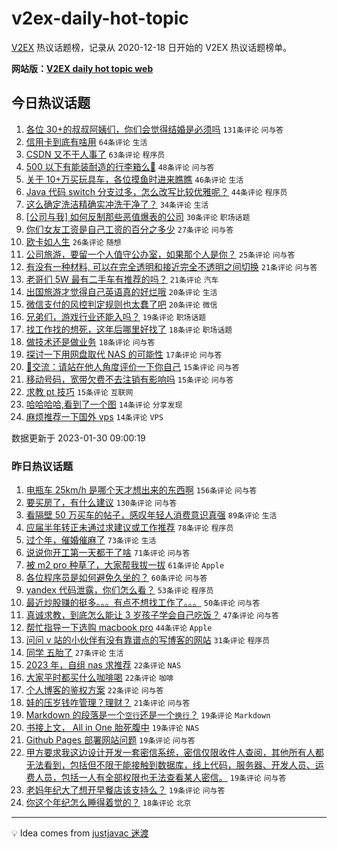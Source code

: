 # v2ex-daily-hot-topic

[V2EX](https://www.v2ex.com/) 热议话题榜，记录从 2020-12-18 日开始的 V2EX 热议话题榜单。

**网站版：[V2EX daily hot topic web](https://boojack.github.io/v2ex-daily-hot-topic-web/)**

## 今日热议话题

<!-- TODAY BEGIN -->

1. [各位 30+的叔叔阿姨们，你们会觉得结婚是必须吗](https://www.v2ex.com/t/911512) `131条评论` `问与答`
1. [信用卡到底有啥用](https://www.v2ex.com/t/911628) `64条评论` `生活`
1. [CSDN 又不干人事了](https://www.v2ex.com/t/911582) `63条评论` `程序员`
1. [500 以下有能装耐造的行李箱么🥹](https://www.v2ex.com/t/911502) `48条评论` `问与答`
1. [关于 10+万买玩具车，各位摸鱼时进来瞧瞧](https://www.v2ex.com/t/911638) `46条评论` `生活`
1. [Java 代码 switch 分支过多，怎么改写比较优雅呢？](https://www.v2ex.com/t/911506) `44条评论` `程序员`
1. [这么确定洗洁精确实冲洗干净了？](https://www.v2ex.com/t/911661) `34条评论` `生活`
1. [[公司与我] 如何反制那些恶值爆表的公司](https://www.v2ex.com/t/911541) `30条评论` `职场话题`
1. [你们女友工资是自己工资的百分之多少](https://www.v2ex.com/t/911671) `27条评论` `问与答`
1. [欧卡如人生](https://www.v2ex.com/t/911497) `26条评论` `随想`
1. [公司旅游，要留一个人值守公办室，如果那个人是你？](https://www.v2ex.com/t/911595) `25条评论` `问与答`
1. [有没有一种材料, 可以在完全透明和接近完全不透明之间切换](https://www.v2ex.com/t/911678) `21条评论` `问与答`
1. [老哥们 5W 最有二手车有推荐的吗？](https://www.v2ex.com/t/911617) `21条评论` `汽车`
1. [出国旅游才觉得自己英语真的好烂哦](https://www.v2ex.com/t/911542) `20条评论` `生活`
1. [微信支付的风控判定规则也太蠢了吧](https://www.v2ex.com/t/911517) `20条评论` `微信`
1. [兄弟们，游戏行业还能入吗？](https://www.v2ex.com/t/911492) `19条评论` `职场话题`
1. [找工作找的想死，这年后哪里好找了](https://www.v2ex.com/t/911604) `18条评论` `职场话题`
1. [做技术还是做业务](https://www.v2ex.com/t/911505) `18条评论` `问与答`
1. [探讨一下用网盘取代 NAS 的可能性](https://www.v2ex.com/t/911591) `17条评论` `问与答`
1. [🦒交流：请站在他人角度评价一下你自己](https://www.v2ex.com/t/911546) `15条评论` `问与答`
1. [移动号码，宽带欠费不去注销有影响吗](https://www.v2ex.com/t/911522) `15条评论` `问与答`
1. [求教 pt 技巧](https://www.v2ex.com/t/911493) `15条评论` `互联网`
1. [哈哈哈哈,看到了一个图](https://www.v2ex.com/t/911637) `14条评论` `分享发现`
1. [麻烦推荐一下国外 vps](https://www.v2ex.com/t/911612) `14条评论` `VPS`

数据更新于 2023-01-30 09:00:19

<!-- TODAY END -->

### 昨日热议话题

<!-- YESTERDAY BEGIN -->

1. [电瓶车 25km/h 是哪个天才想出来的东西啊](https://www.v2ex.com/t/911211) `156条评论` `问与答`
1. [要买房了，有什么建议](https://www.v2ex.com/t/911245) `130条评论` `问与答`
1. [看隔壁 50 万买车的帖子，感叹年轻人消费意识真强](https://www.v2ex.com/t/911356) `89条评论` `生活`
1. [应届半年转正未通过求建议或工作推荐](https://www.v2ex.com/t/911300) `78条评论` `程序员`
1. [过个年，催婚催麻了](https://www.v2ex.com/t/911236) `73条评论` `生活`
1. [说说你开工第一天都干了啥](https://www.v2ex.com/t/911231) `71条评论` `问与答`
1. [被 m2 pro 种草了，大家帮我拔一拔](https://www.v2ex.com/t/911357) `61条评论` `Apple`
1. [各位程序员是如何避免久坐的？](https://www.v2ex.com/t/911206) `60条评论` `问与答`
1. [yandex 代码泄露，你们怎么看？](https://www.v2ex.com/t/911213) `53条评论` `程序员`
1. [最近炒股赚的挺多。。。有点不想找工作了。。。](https://www.v2ex.com/t/911411) `50条评论` `问与答`
1. [真诚求教，到底怎么能让 3 岁孩子学会自己吃饭？](https://www.v2ex.com/t/911365) `47条评论` `问与答`
1. [帮忙指导一下选购 macbook pro](https://www.v2ex.com/t/911209) `44条评论` `Apple`
1. [问问 v 站的小伙伴有没有靠谱点的写博客的网站](https://www.v2ex.com/t/911398) `31条评论` `程序员`
1. [同学 五胎了](https://www.v2ex.com/t/911456) `27条评论` `生活`
1. [2023 年，自组 nas 求推荐](https://www.v2ex.com/t/911379) `22条评论` `NAS`
1. [大家平时都买什么咖啡喝](https://www.v2ex.com/t/911372) `22条评论` `咖啡`
1. [个人博客的鉴权方案](https://www.v2ex.com/t/911271) `22条评论` `问与答`
1. [娃的压岁钱咋管理？理财？](https://www.v2ex.com/t/911247) `21条评论` `问与答`
1. [Markdown 的段落是一个`空行`还是一个`换行`？](https://www.v2ex.com/t/911466) `19条评论` `Markdown`
1. [书接上文， All in One 胎死腹中](https://www.v2ex.com/t/911445) `19条评论` `NAS`
1. [Github Pages 部署网站问题](https://www.v2ex.com/t/911397) `19条评论` `问与答`
1. [甲方要求我这边设计开发一套密信系统，密信仅限收件人查阅，其他所有人都无法看到，包括但不限于能接触到数据库，线上代码，服务器、开发人员、运费人员，包括一人有全部权限也无法查看某人密信。](https://www.v2ex.com/t/911396) `19条评论` `问与答`
1. [老妈年纪大了想开早餐店该支持么？](https://www.v2ex.com/t/911355) `19条评论` `问与答`
1. [你这个年纪怎么睡得着觉的？](https://www.v2ex.com/t/911337) `18条评论` `北京`

<!-- YESTERDAY END -->

---

💡 Idea comes from [justjavac 迷渡](https://github.com/justjavac/)
